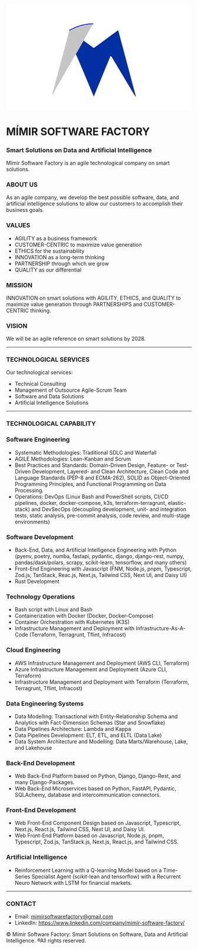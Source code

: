 ![Mímir Logo ><](https://github.com/MimirCompany/.github/blob/main/files/dark-mimir-icon.png)

# MÍMIR SOFTWARE FACTORY
### Smart Solutions on Data and Artificial Intelligence

Mímir Software Factory is an agile technological company on smart solutions.

### ABOUT US
As an agile company, we develop the best possible software, data, and artificial intelligence solutions to allow our customers to accomplish their business goals.

### VALUES
* AGILITY as a business framework
* CUSTOMER-CENTRIC to maximize value generation
* ETHICS for the sustainability
* INNOVATION as a long-term thinking
* PARTNERSHIP through which we grow
* QUALITY as our differential

### MISSION
INNOVATION on smart solutions with AGILITY, ETHICS, and QUALITY to maximize value generation through PARTNERSHIPS and CUSTOMER-CENTRIC thinking.

### VISION
We will be an agile reference on smart solutions by 2028.

---

### TECHNOLOGICAL SERVICES
Our technological services:
* Technical Consulting
* Management of Outsource Agile-Scrum Team
* Software and Data Solutions
* Artificial Intelligence Solutions

---

### TECHNOLOGICAL CAPABILITY

### Software Engineering
* Systematic Methodologies: Traditional SDLC and Waterfall
* AGILE Methodologies: Lean-Kanban and Scrum
* Best Practices and Standards: Domain-Driven Design, Feature- or Test-Driven Development, Layered- and Clean Architecture, Clean Code and Language Standards (PEP-8 and ECMA-262), SOLID as Object-Oriented Programming Principles, and Functional Programming on Data Processing.
* Operations: DevOps (Linux Bash and PowerShell scripts, CI/CD pipelines, docker, docker-compose, k3s, terraform-terragrunt, elastic-stack) and DevSecOps (decoupling development, unit- and integration tests, static analysis, pre-commit analysis, code review, and multi-stage environments)

### Software Development
* Back-End, Data, and Artificial Intelligence Engineering with Python (pyenv, poetry, numba, fastapi, pydantic, django, django-rest, numpy, pandas/dask/polars, scrapy, scikit-learn, tensorflow, and many others)
* Front-End Engineering with Javascript (FNM, Node.js, pnpm, Typescript, Zod.js, TanStack, Reac.js, Next.js, Tailwind CSS, Next UI, and Daisy UI)
* Rust Development

### Technology Operations
* Bash script with Linux and Bash
* Containerization with Docker (Docker, Docker-Compose)
* Container Orchestration with Kubernetes (K3S)
* Infrastructure Management and Deployment with Infrastructure-As-A-Code (Terraform, Terragrunt, Tflint, Infracost)

### Cloud Engineering
* AWS Infrastructure Management and Deployment (AWS CLI, Terraform)
* Azure Infrastructure Management and Deployment (Azure CLI, Terraform)
* Infrastructure Management and Deployment with Terraform (Terraform, Terragrunt, Tflint, Infracost)

### Data Engineering Systems
* Data Modelling: Transactional with Entity-Relationship Schema and Analytics with Fact-Dimension Schemas (Star and Snowflake)
* Data Pipelines Architecture: Lambda and Kappa
* Data Pipelines Development: ELT, ETL, and ELTL (Data Lake)
* Data System Architecture and Modelling: Data Marts/Warehouse, Lake, and Lakehouse

### Back-End Development
* Web Back-End Platform based on Python, Django, Django-Rest, and many Django-Packages.
* Web Back-End Microservices based on Python, FastAPI, Pydantic, SQLAchemy, database and intercommunication connectors.

### Front-End Development
* Web Front-End Component Design based on Javascript, Typescript, Next.js, React.js, Tailwind CSS, Next UI, and Daisy UI.
* Web Front-End Platform based on Javascript, Node.js, pnpm, Typescript, Zod.js, TanStack.js, Next.js, React.js, and Tailwind CSS.

### Artificial Intelligence
* Reinforcement Learning with a Q-learning Model based on a Time-Series Specialist Agent (scikit-lean and tensorflow) with a Recurrent Neuro Network with LSTM for financial markets.

---

### CONTACT

* Email: mimirsoftwarefactory@gmail.com
* LinkedIn: https://www.linkedin.com/company/mimir-software-factory/

© Mímir Software Factory: Smart Solutions on Software, Data and Artificial Intelligence. ®All rights reserved.
